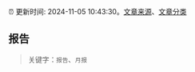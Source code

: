 :alarm_clock: 更新时间: 2024-11-05 10:43:30。[文章来源](/README.md)、[文章分类](/TAGS.md)

## 报告


> 关键字：`报告`、`月报`



